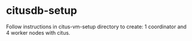 # citusdb-setup
Follow instructions in citus-vm-setup directory to create:  1 coordinator and 4 worker nodes with citus.
